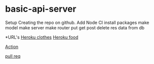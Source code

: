 # basic-api-server
Setup
Creating the repo on github.
Add Node CI
install packages
make model 
make server
make router put get post delete
res data from db

*URL's
[Heroku clothes](https://ayoub-basic-api-server.herokuapp.com/clothes)
[Heroku food](https://ayoub-basic-api-server.herokuapp.com/food)

[Action](https://github.com/ayoubkandah/basic-api-server/actions)

[pull req](https://github.com/ayoubkandah/basic-api-server/pulls?q=is%3Apr+is%3Aclosed)

